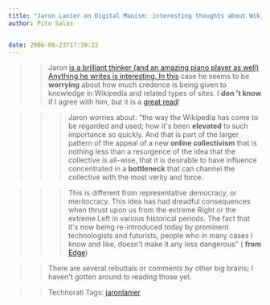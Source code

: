 ```yaml
---
title: "Jaron Lanier on Digital Maoism: interesting thoughts about Wikipedia and related site"
author: Pito Salas


date: 2006-06-23T17:39:22
---
```



>>

>> Jaron [is a brilliant thinker (and an amazing piano player as well)
Anything he writes is interesting. In
this](<http://www.edge.org/documents/archive/edge183.html>) case he seems to
be **worrying** about how much credence is being given to knowledge in
Wikipedia and related types of sites. I **don 't know** if I agree with him,
but it is a [great
read](<http://www.edge.org/documents/archive/edge183.html>)!

>>

>>> Jaron worries about: "the way the Wikipedia has come to be regarded and
used; how it's been **elevated** to such importance so quickly. And that is
part of the larger pattern of the appeal of a new **online collectivism** that
is nothing less than a resurgence of the idea that the collective is all-wise,
that it is desirable to have influence concentrated in a **bottleneck** that
can channel the collective with the most verity and force.

>>>

>>> This is different from representative democracy, or meritocracy. This idea
has had dreadful consequences when thrust upon us from the extreme Right or
the extreme Left in various historical periods. The fact that it's now being
re-introduced today by prominent technologists and futurists, people who in
many cases I know and like, doesn't make it any less dangerous" ( **from**
[Edge](<http://www.edge.org/documents/archive/edge183.html>))

>>

>> There are several rebuttals or comments by other big brains; I haven't
gotten around to reading those yet.

>>

>> Technorati Tags: [jaronlanier](<http://www.technorati.com/tag/jaronlanier>)


